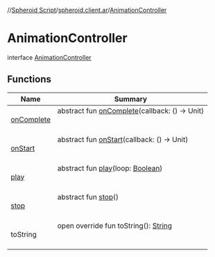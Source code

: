 //[Spheroid Script](../../index.md)/[spheroid.client.ar](../index.md)/[AnimationController](index.md)



# AnimationController  
 interface [AnimationController](index.md)   


## Functions  
  
|  Name|  Summary| 
|---|---|
| [onComplete](on-complete.md)| abstract fun [onComplete](on-complete.md)(callback: () -> Unit)  <br><br><br>
| [onStart](on-start.md)| abstract fun [onStart](on-start.md)(callback: () -> Unit)  <br><br><br>
| [play](play.md)| abstract fun [play](play.md)(loop: [Boolean](../../spheroid/-boolean/index.md))  <br><br><br>
| [stop](stop.md)| abstract fun [stop](stop.md)()  <br><br><br>
| toString| open override fun toString(): [String](../../spheroid/-string/index.md)  <br><br><br>

